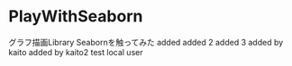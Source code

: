 # PlayWithSeaborn
グラフ描画Library Seabornを触ってみた
added
added 2
added 3
added by kaito
added by kaito2
test local user
